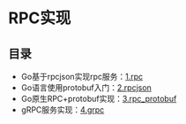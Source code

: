 # RPC实现

## 目录

- Go基于rpcjson实现rpc服务：[1.rpc](1.rpc)
- Go语言使用protobuf入门：[2.rpcjson](2.rpcjson)
- Go原生RPC+protobuf实现：[3.rpc_protobuf](3.rpc_protobuf)
- gRPC服务实现：[4.grpc](4.grpc)